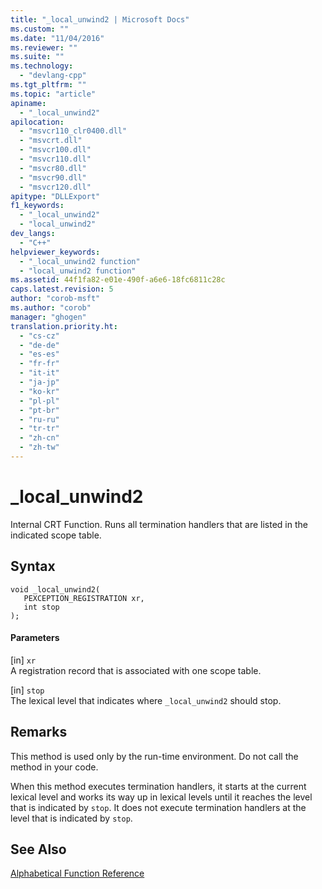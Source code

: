 ```yaml
---
title: "_local_unwind2 | Microsoft Docs"
ms.custom: ""
ms.date: "11/04/2016"
ms.reviewer: ""
ms.suite: ""
ms.technology: 
  - "devlang-cpp"
ms.tgt_pltfrm: ""
ms.topic: "article"
apiname: 
  - "_local_unwind2"
apilocation: 
  - "msvcr110_clr0400.dll"
  - "msvcrt.dll"
  - "msvcr100.dll"
  - "msvcr110.dll"
  - "msvcr80.dll"
  - "msvcr90.dll"
  - "msvcr120.dll"
apitype: "DLLExport"
f1_keywords: 
  - "_local_unwind2"
  - "local_unwind2"
dev_langs: 
  - "C++"
helpviewer_keywords: 
  - "_local_unwind2 function"
  - "local_unwind2 function"
ms.assetid: 44f1fa82-e01e-490f-a6e6-18fc6811c28c
caps.latest.revision: 5
author: "corob-msft"
ms.author: "corob"
manager: "ghogen"
translation.priority.ht: 
  - "cs-cz"
  - "de-de"
  - "es-es"
  - "fr-fr"
  - "it-it"
  - "ja-jp"
  - "ko-kr"
  - "pl-pl"
  - "pt-br"
  - "ru-ru"
  - "tr-tr"
  - "zh-cn"
  - "zh-tw"
---
```

# _local_unwind2
Internal CRT Function. Runs all termination handlers that are listed in the indicated scope table.  
  
## Syntax  
  
```  
void _local_unwind2(  
   PEXCEPTION_REGISTRATION xr,  
   int stop  
);  
```  
  
#### Parameters  
 [in] `xr`  
 A registration record that is associated with one scope table.  
  
 [in] `stop`  
 The lexical level that indicates where `_local_unwind2` should stop.  
  
## Remarks  
 This method is used only by the run-time environment. Do not call the method in your code.  
  
 When this method executes termination handlers, it starts at the current lexical level and works its way up in lexical levels until it reaches the level that is indicated by `stop`. It does not execute termination handlers at the level that is indicated by `stop`.  
  
## See Also  
 [Alphabetical Function Reference](../c-runtime-library/reference/crt-alphabetical-function-reference.md)